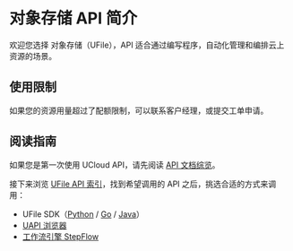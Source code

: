 # 对象存储 API 简介

欢迎您选择 对象存储（UFile），API 适合通过编写程序，自动化管理和编排云上资源的场景。

## 使用限制

如果您的资源用量超过了配额限制，可以联系客户经理，或提交工单申请。

## 阅读指南

如果您是第一次使用 UCloud API，请先阅读 [API 文档综览](/api/summary/README)。

接下来浏览 [UFile API 索引](api/ufile-api/index.md)，找到希望调用的 API 之后，挑选合适的方式来调用：

- UFile SDK（[Python](https://github.com/ucloud/ucloud-sdk-python3) / [Go](https://github.com/ucloud/ucloud-sdk-go) / [Java](https://github.com/ucloud/ucloud-sdk-java)）
- [UAPI 浏览器](https://console.ucloud.cn/uapi/ucloudapi)
- [工作流引擎 StepFlow](https://console.ucloud.cn/stepflow/manage/)
